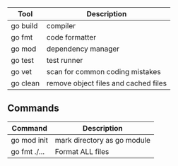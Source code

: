 
| Tool     | Description                          |
| -------- | ------------------------------------ |
| go build | compiler                             |
| go fmt   | code formatter                       |
| go mod   | dependency manager                   |
| go test  | test runner                          |
| go vet   | scan for common coding mistakes      |
| go clean | remove object files and cached files |

## Commands

| Command      | Description                 |
| ------------ | --------------------------- |
| go mod init  | mark directory as go module |
| go fmt ./... | Format ALL files            |



